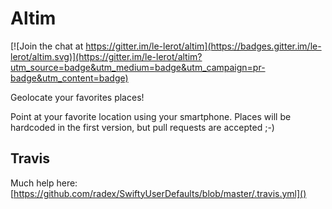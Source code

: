 # Altim

[![Join the chat at https://gitter.im/le-lerot/altim](https://badges.gitter.im/le-lerot/altim.svg)](https://gitter.im/le-lerot/altim?utm_source=badge&utm_medium=badge&utm_campaign=pr-badge&utm_content=badge)

Geolocate your favorites places!

Point at your favorite location using your smartphone. Places will be hardcoded in the first version, but pull requests are accepted ;-)

## Travis

Much help here: [https://github.com/radex/SwiftyUserDefaults/blob/master/.travis.yml]()
